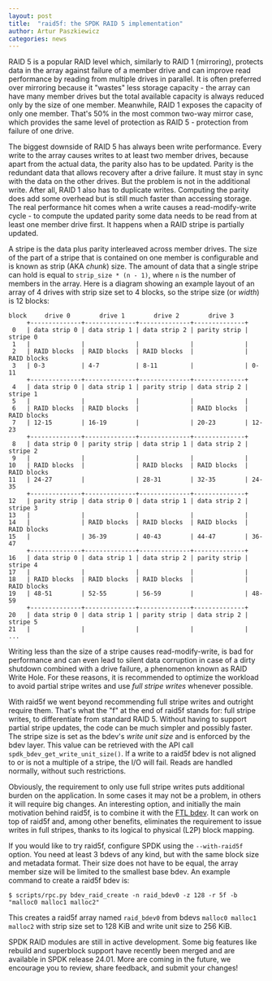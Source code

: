 ```yaml
---
layout: post
title:  "raid5f: the SPDK RAID 5 implementation"
author: Artur Paszkiewicz
categories: news
---
```


RAID 5 is a popular RAID level which, similarly to RAID 1 (mirroring), protects
data in the array against failure of a member drive and can improve read
performance by reading from multiple drives in parallel. It is often preferred
over mirroring because it "wastes" less storage capacity - the array can have
many member drives but the total available capacity is always reduced only by
the size of one member. Meanwhile, RAID 1 exposes the capacity of only one
member. That's 50% in the most common two-way mirror case, which provides the
same level of protection as RAID 5 - protection from failure of one drive.

The biggest downside of RAID 5 has always been write performance. Every write
to the array causes writes to at least two member drives, because apart from
the actual data, the parity also has to be updated. Parity is the redundant data
that allows recovery after a drive failure. It must stay in sync with the data
on the other drives. But the problem is not in the additional write. After all,
RAID 1 also has to duplicate writes. Computing the parity does add some
overhead but is still much faster than accessing storage. The real performance
hit comes when a write causes a read-modify-write cycle - to compute the
updated parity some data needs to be read from at least one member drive first.
It happens when a RAID stripe is partially updated.

A stripe is the data plus parity interleaved across member drives. The size of
the part of a stripe that is contained on one member is configurable and is
known as strip (AKA *chunk*) size. The amount of data that a single stripe can
hold is equal to `strip_size * (n - 1)`, where `n` is the number of members in
the array. Here is a diagram showing an example layout of an array of 4 drives
with strip size set to 4 blocks, so the stripe size (or *width*) is 12 blocks:

```
block     drive 0        drive 1        drive 2        drive 3
     +--------------+--------------+--------------+--------------+
 0   | data strip 0 | data strip 1 | data strip 2 | parity strip | stripe 0
 1   |              |              |              |              |
 2   | RAID blocks  | RAID blocks  | RAID blocks  |              | RAID blocks
 3   | 0-3          | 4-7          | 8-11         |              | 0-11
     +--------------+--------------+--------------+--------------+
 4   | data strip 0 | data strip 1 | parity strip | data strip 2 | stripe 1
 5   |              |              |              |              |
 6   | RAID blocks  | RAID blocks  |              | RAID blocks  | RAID blocks
 7   | 12-15        | 16-19        |              | 20-23        | 12-23
     +--------------+--------------+--------------+--------------+
 8   | data strip 0 | parity strip | data strip 1 | data strip 2 | stripe 2
 9   |              |              |              |              |
10   | RAID blocks  |              | RAID blocks  | RAID blocks  | RAID blocks
11   | 24-27        |              | 28-31        | 32-35        | 24-35
     +--------------+--------------+--------------+--------------+
12   | parity strip | data strip 0 | data strip 1 | data strip 2 | stripe 3
13   |              |              |              |              |
14   |              | RAID blocks  | RAID blocks  | RAID blocks  | RAID blocks
15   |              | 36-39        | 40-43        | 44-47        | 36-47
     +--------------+--------------+--------------+--------------+
16   | data strip 0 | data strip 1 | data strip 2 | parity strip | stripe 4
17   |              |              |              |              |
18   | RAID blocks  | RAID blocks  | RAID blocks  |              | RAID blocks
19   | 48-51        | 52-55        | 56-59        |              | 48-59
     +--------------+--------------+--------------+--------------+
20   | data strip 0 | data strip 1 | parity strip | data strip 2 | stripe 5
21   |              |              |              |              |
...
```

Writing less than the size of a stripe causes read-modify-write, is bad for
performance and can even lead to silent data corruption in case of a dirty
shutdown combined with a drive failure, a phenomenon known as RAID Write Hole.
For these reasons, it is recommended to optimize the workload to avoid partial
stripe writes and use *full stripe writes* whenever possible.

With raid5f we went beyond recommending full stripe writes and outright require
them. That's what the "f" at the end of raid5f stands for: full stripe writes,
to differentiate from standard RAID 5. Without having to support partial stripe
updates, the code can be much simpler and possibly faster. The stripe size is
set as the bdev's *write unit size* and is enforced by the bdev layer. This
value can be retrieved with the API call `spdk_bdev_get_write_unit_size()`. If
a write to a raid5f bdev is not aligned to or is not a multiple of a stripe,
the I/O will fail. Reads are handled normally, without such restrictions.

Obviously, the requirement to only use full stripe writes puts additional
burden on the application. In some cases it may not be a problem, in others it
will require big changes. An interesting option, and initially the main
motivation behind raid5f, is to combine it with the
[FTL bdev](https://spdk.io/doc/ftl.html). It can work on top of raid5f and,
among other benefits, eliminates the requirement to issue writes in full
stripes, thanks to its logical to physical (L2P) block mapping.

If you would like to try raid5f, configure SPDK using the `--with-raid5f`
option. You need at least 3 bdevs of any kind, but with the same block size and
metadata format. Their size does not have to be equal, the array member size
will be limited to the smallest base bdev. An example command to create a
raid5f bdev is:

`$ scripts/rpc.py bdev_raid_create -n raid_bdev0 -z 128 -r 5f -b "malloc0 malloc1 malloc2"`

This creates a raid5f array named `raid_bdev0` from bdevs `malloc0 malloc1
malloc2` with strip size set to 128 KiB and write unit size to 256 KiB.

SPDK RAID modules are still in active development. Some big features like
rebuild and superblock support have recently been merged and are available in
SPDK release 24.01. More are coming in the future, we encourage you to review,
share feedback, and submit your changes!
